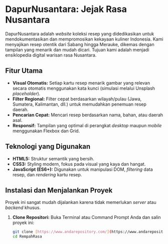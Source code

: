 # DapurNusantara: Jejak Rasa Nusantara

DapurNusantara adalah *website* koleksi resep yang didedikasikan untuk mendokumentasikan dan mempromosikan kekayaan kuliner Indonesia. Kami menyajikan resep otentik dari Sabang hingga Merauke, dikemas dengan tampilan yang menarik dan mudah dicari. Tujuan kami adalah menjadi ensiklopedia digital warisan rasa Nusantara.

## Fitur Utama
- **Visual Otomatis:** Setiap kartu resep menarik gambar yang relevan secara otomatis menggunakan kata kunci (simulasi melalui Unsplash *placeholder*).
- **Filter Regional:** Filter cepat berdasarkan wilayah/pulau (Jawa, Sumatera, Kalimantan, dll.) untuk memudahkan penemuan resep daerah.
- **Pencarian Cepat:** Mencari resep berdasarkan nama, bahan, atau daerah asal.
- **Responsif:** Tampilan yang optimal di perangkat *desktop* maupun *mobile* menggunakan Flexbox dan Grid.

## Teknologi yang Digunakan
- **HTML5:** Struktur semantik yang bersih.
- **CSS3:** Styling modern, fokus pada visual yang kaya dan hangat.
- **JavaScript (ES6+):** Digunakan untuk manipulasi DOM, *filtering* data resep, dan *rendering* kartu resep.

## Instalasi dan Menjalankan Proyek

Proyek ini sangat mudah dijalankan karena tidak memerlukan *server* atau *backend* khusus.

1. **Clone Repositori:**
   Buka Terminal atau Command Prompt Anda dan salin proyek ini:
   ```bash
   git clone [https://www.andarepository.com/](https://www.andarepository.com/)
   cd RempahRasa
